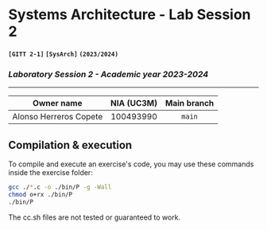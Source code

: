# **Systems Architecture - Lab Session 2**
**`[GITT 2-1]` `[SysArch]` `(2023/2024)`**
### _Laboratory Session 2 - Academic year 2023-2024_

---

| Owner name | NIA (UC3M) | Main branch |
| :---: | :---: | :---: |
| Alonso Herreros Copete | 100493990 | `main` |

## Compilation & execution
To compile and execute an exercise's code, you may use these commands inside the exercise folder:
```bash
gcc ./*.c -o ./bin/P -g -Wall
chmod o+rx ./bin/P
./bin/P
```
The cc.sh files are not tested or guaranteed to work.
